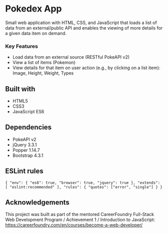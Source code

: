 # Pokedex App

Small web application with HTML, CSS, and JavaScript that loads a list of data from an external/public API and enables the viewing of more details for a given data item on demand.

### Key Features

* Load data from an external source (RESTful PokeAPI v2)
* View a list of items (Pokemon)
* View details for that item on user action (e.g., by clicking on a list item): Image, Height, Weight, Types

## Built with
* HTML5
* CSS3
* JavaScript ES6

## Dependencies
* PokeAPI v2
* jQuery 3.3.1
* Popper 1.14.7
* Bootstrap 4.3.1

## ESLint rules
`{
  "env": {
    "es6": true,
    "browser": true,
    "jquery": true
  },
  "extends": [
    "eslint:recommended"
  ],
  "rules": {
    "quotes": ["error", "single"]
  }
}
`

## Acknowledgements

This project was built as part of the mentored CareerFoundry Full-Stack Web Development Program / Achievement 1 / Introduction to JavaScript: https://careerfoundry.com/en/courses/become-a-web-developer/
